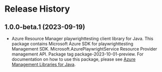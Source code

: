 # Release History

## 1.0.0-beta.1 (2023-09-19)

- Azure Resource Manager playwrighttesting client library for Java. This package contains Microsoft Azure SDK for playwrighttesting Management SDK. Microsoft.AzurePlaywrightService Resource Provider management API. Package tag package-2023-10-01-preview. For documentation on how to use this package, please see [Azure Management Libraries for Java](https://aka.ms/azsdk/java/mgmt).
